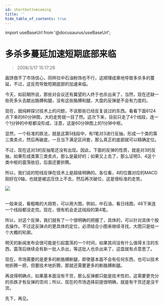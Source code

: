 ```yaml
---
id: shortbottomcoming 
title: ''
hide_table_of_contents: true
---
```


import useBaseUrl from '@docusaurus/useBaseUrl';

# 多杀多蔓延加速短期底部来临

> 2008/3/17 15:17:29

<div style={{color: '#009900', fontWeight: '500', fontSize: '18px'}}>

画饼救不了市场信心，同样拉中石油粉饰也不行，这顺理成章地导致多杀多的蔓延，不过，这反而导致短期底部的加速来临。
 
今天，如前期所说，那些对会议还有冀望的人终于也杀出来了，当然，现在还缺一些死多头去献出胳膊和腿，没有这些胳膊和腿，大盘的反弹是不会有力度的。
 
现在，就纯粹探讨技术上的问题，不说那些已经反复说过的东西。看看下面6124点下来的60分钟图，大的走势就一目了然。这次下来，目前只走了4个线段，连一个1分钟的中枢都没形成，注意，这是60分钟图上的1分钟中枢。
 
显然，一个标准的跌法，就是这第5线段中，有1笔对3进行反抽，形成一个类的第三类卖点，然后再破底，一旦当下满足区间套，那么真正的底部就可以精确定位。
 
不过，现在这对3的反抽笔还没有出现。因此，下面的反弹的性质，就是对3的反抽，如果形成类第三类卖点，那么是最好的；如果又上去了，那么证明3、4这个类中枢的震荡依旧，后面还要折腾。
 
所以，我们说的短线反弹在技术上是超级明确的。各位看，4的位置对应的MACD刚好在0轴，也就是被这压住上不去，然后再次破位，这是很标准的走势。
</div>

<div style={{textAlign: 'left'}}>
<img src={useBaseUrl('/img/economics/shortbottomcoming/20080317.jpg')} /><br/><br/>
</div>

<div style={{color: '#009900', fontWeight: '500', fontSize: '18px'}}>

一般来说，看粗略的大趋势，可以用大图，例如，中石油，看日线图，48下来连一个线段都没走完。现在，很有机会走这线段的第4笔。
 
所以，对这个反弹，我们就有了一个很明确的把握了，具体的，可以针对具体个股去操作。不过这反弹点的更具体的定位，必须结合小图来继续寻找，大图只是给一个大概的轮廓。
 
明天的新闻发布会很可能是引起震荡的一个时间，如果其间没有什么值得关注的东西，震荡后继续会有新一批人杀出，等这批人也杀出来了，这盘就有点意思了。
 
现在，市场需要的是更多的断胳膊断腿，即使基本面不会有任何东西，也可以技术地折腾一把，但要技术地折腾，那就还需要更多的断胳膊断腿。
 
再说得明确点，如果基本面没有干货，那么反弹都只能是技术性的，这需要更充分的杀跌才有反弹的空间；所以，现在的市场选择前提很明确，就是有干货还是没干货。
 
先下，再见。
</div>